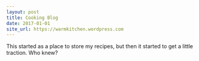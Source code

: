 ```yaml
---
layout: post
title: Cooking Blog
date: 2017-01-01
site_url: https://warmkitchen.wordpress.com
---
```


This started as a place to store my recipes, but then it started to get a little traction. Who knew?

